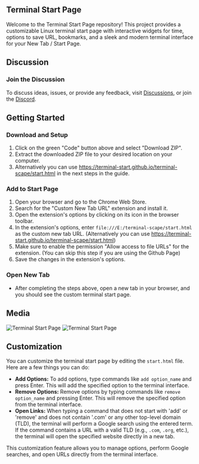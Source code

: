 ## Terminal Start Page

Welcome to the Terminal Start Page repository! This project provides a customizable Linux terminal start page with interactive widgets for time, options to save URL, bookmarks, and a sleek and modern terminal interface for your New Tab / Start Page.

## Discussion

### Join the Discussion
To discuss ideas, issues, or provide any feedback, visit [Discussions](https://github.com/ForgeSpace/terminal-scape/discussions), or join the [Discord](https://discord.com/invite/B6SU7NTdru).

## Getting Started

### Download and Setup
1. Click on the green "Code" button above and select "Download ZIP".
2. Extract the downloaded ZIP file to your desired location on your computer.
3. Alternatively you can use https://terminal-start.github.io/terminal-scape/start.html in the next steps in the guide.


### Add to Start Page
1. Open your browser and go to the Chrome Web Store.
2. Search for the "Custom New Tab URL" extension and install it.
3. Open the extension's options by clicking on its icon in the browser toolbar.
4. In the extension's options, enter `file:///E:/terminal-scape/start.html` as the custom new tab URL. (Alternatively you can use https://terminal-start.github.io/terminal-scape/start.html)
5. Make sure to enable the permission "Allow access to file URLs" for the extension. (You can skip this step if you are using the Github Page)
6. Save the changes in the extension's options.

### Open New Tab
- After completing the steps above, open a new tab in your browser, and you should see the custom terminal start page.

## Media

![Terminal Start Page](https://i.imgur.com/zfw5obP.gif)
![Terminal Start Page](https://github.com/ForgeSpace/terminal-scape/assets/156608888/f3093f56-9486-477b-927b-83094d26fc8e)

## Customization

You can customize the terminal start page by editing the `start.html` file. Here are a few things you can do:

- **Add Options:** To add options, type commands like `add option_name` and press Enter. This will add the specified option to the terminal interface.
- **Remove Options:** Remove options by typing commands like `remove option_name` and pressing Enter. This will remove the specified option from the terminal interface.
- **Open Links:** When typing a command that does not start with 'add' or 'remove' and does not contain '.com' or any other top-level domain (TLD), the terminal will perform a Google search using the entered term. If the command contains a URL with a valid TLD (e.g., `.com`, `.org`, etc.), the terminal will open the specified website directly in a new tab.

This customization feature allows you to manage options, perform Google searches, and open URLs directly from the terminal interface.
